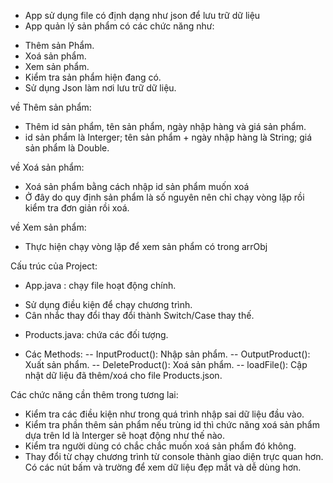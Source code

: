
- App sử dụng file có định dạng như json để lưu trữ dữ liệu
- App quản lý sản phẩm có các chức năng như:
 + Thêm sản Phẩm.
 + Xoá sản phẩm.
 + Xem sản phẩm.
 + Kiểm tra sản phẩm hiện đang có.
 + Sử dụng Json làm nơi lưu trữ dữ liệu.

về Thêm sản phẩm:
- Thêm id sản phẩm, tên sản phẩm, ngày nhập hàng và giá sản phẩm.
- id sản phẩm là Interger; tên sản phẩm + ngày nhập hàng là String; giá sản phẩm là Double.

về Xoá sản phẩm:
 - Xoá sản phẩm bằng cách nhập id sản phẩm muốn xoá
 - Ở đây do quy định sản phẩm là số nguyên nên chỉ chạy vòng lặp rồi kiểm tra đơn giản rồi xoá.
 
về Xem sản phẩm:
 - Thực hiện chạy vòng lặp để xem sản phẩm có trong arrObj



Cấu trúc của Project:
 - App.java : chạy file hoạt động chính.
  + Sử dụng điều kiện để chạy chương trình.
  + Cân nhắc thay đổi thay đổi thành Switch/Case thay thế.

 - Products.java: chứa các đối tượng.
  + Các Methods:
   -- InputProduct(): Nhập sản phẩm.
   -- OutputProduct(): Xuất sản phẩm.
   -- DeleteProduct(): Xoá sản phẩm.
   -- loadFile(): Cập nhật dữ liệu đã thêm/xoá cho file Products.json.

   
Các chức năng cần thêm trong tương lai:
 + Kiểm tra các điều kiện như trong quá trình nhập sai dữ liệu đầu vào.
 + Kiểm tra phần thêm sản phẩm nếu trùng id thì chức năng xoá sản phẩm dựa trên Id là Interger sẽ hoạt động như thế nào.
 + Kiểm tra người dùng có chắc chắc muốn xoá sản phẩm đó không.
 + Thay đổi từ chạy chương trình từ console thành giao diện trực quan hơn. Có các nút bấm và trường để xem dữ liệu đẹp mắt và dễ dùng hơn.
